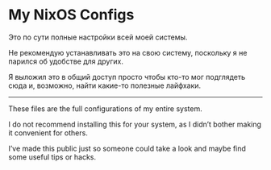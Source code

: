 # My NixOS Configs

Это по сути полные настройки всей моей системы.

Не рекомендую устанавливать это на свою систему, поскольку я 
не парился об удобстве для других.

Я выложил это в общий доступ просто чтобы кто-то мог 
подглядеть сюда и, возможно, найти какие-то полезные лайфхаки.

---

These files are the full configurations of my entire system.

I do not recommend installing this for your system, as I didn’t 
bother making it convenient for others.

I’ve made this public just so someone could take a look and
maybe find some useful tips or hacks.
